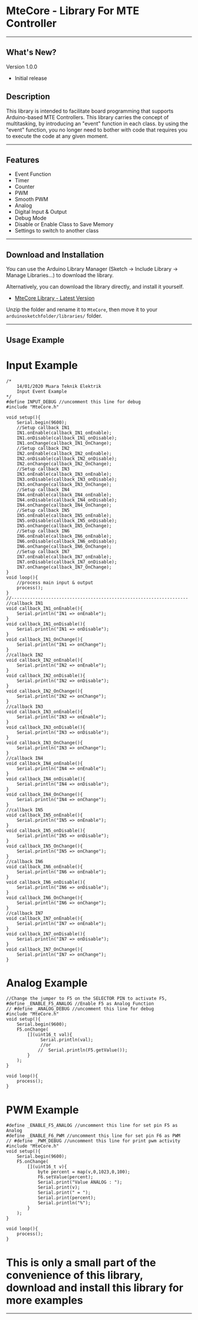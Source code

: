 # MteCore - Library For MTE Controller #

----

## What's New? ##

Version 1.0.0

* Initial release

## Description ##

This library is intended to facilitate board programming that supports Arduino-based MTE Controllers.
This library carries the concept of multitasking, by introducing an "event" function in each class.
by using the "event" function, you no longer need to bother with code that requires you to execute the code at any given moment.

----
## Features ##

* Event Function
* Timer
* Counter
* PWM
* Smooth PWM
* Analog
* Digital Input & Output
* Debug Mode
* Disable or Enable Class to Save Memory
* Settings to switch to another class

----

## Download and Installation ##

You can use the Arduino Library Manager (Sketch -> Include Library -> Manage Libraries...) to download the library.

Alternatively, you can download the library directly, and install it yourself.

* [MteCore Library - Latest Version](https://github.com/mt-elektrik/MteCore/archive/master.zip)

Unzip the folder and rename it to `MteCore`, then move it to your `arduinosketchfolder/libraries/` folder.

----

## Usage Example ##

# Input Example #
```
/*
    14/01/2020 Muara Teknik Elektrik
    Input Event Example
*/
#define INPUT_DEBUG //uncomment this line for debug
#include "MteCore.h"

void setup(){
    Serial.begin(9600);
    //Setup callback IN1
    IN1.onEnable(callback_IN1_onEnable);
    IN1.onDisable(callback_IN1_onDisable);
    IN1.onChange(callback_IN1_OnChange);
    //Setup callback IN2
    IN2.onEnable(callback_IN2_onEnable);
    IN2.onDisable(callback_IN2_onDisable);
    IN2.onChange(callback_IN2_OnChange);
    //Setup callback IN3
    IN3.onEnable(callback_IN3_onEnable);
    IN3.onDisable(callback_IN3_onDisable);
    IN3.onChange(callback_IN3_OnChange);
    //Setup callback IN4
    IN4.onEnable(callback_IN4_onEnable);
    IN4.onDisable(callback_IN4_onDisable);
    IN4.onChange(callback_IN4_OnChange);
    //Setup callback IN5
    IN5.onEnable(callback_IN5_onEnable);
    IN5.onDisable(callback_IN5_onDisable);
    IN5.onChange(callback_IN5_OnChange);
    //Setup callback IN6
    IN6.onEnable(callback_IN6_onEnable);
    IN6.onDisable(callback_IN6_onDisable);
    IN6.onChange(callback_IN6_OnChange);
    //Setup callback IN7
    IN7.onEnable(callback_IN7_onEnable);
    IN7.onDisable(callback_IN7_onDisable);
    IN7.onChange(callback_IN7_OnChange); 
}
void loop(){
    //process main input & output
    process();
}   
//-------------------------------------------------------------------
//callback IN1
void callback_IN1_onEnable(){
    Serial.println("IN1 => onEnable");
}
void callback_IN1_onDisable(){
    Serial.println("IN1 => onDisable");
}
void callback_IN1_OnChange(){
    Serial.println("IN1 => onChange");
}
//callback IN2
void callback_IN2_onEnable(){
    Serial.println("IN2 => onEnable");
}
void callback_IN2_onDisable(){
    Serial.println("IN2 => onDisable");
}
void callback_IN2_OnChange(){
    Serial.println("IN2 => onChange");
}
//callback IN3
void callback_IN3_onEnable(){
    Serial.println("IN3 => onEnable");
}
void callback_IN3_onDisable(){
    Serial.println("IN3 => onDisable");
}
void callback_IN3_OnChange(){
    Serial.println("IN3 => onChange");
}
//callback IN4
void callback_IN4_onEnable(){
    Serial.println("IN4 => onEnable");
}
void callback_IN4_onDisable(){
    Serial.println("IN4 => onDisable");
}
void callback_IN4_OnChange(){
    Serial.println("IN4 => onChange");
}
//callback IN5
void callback_IN5_onEnable(){
    Serial.println("IN5 => onEnable");
}
void callback_IN5_onDisable(){
    Serial.println("IN5 => onDisable");
}
void callback_IN5_OnChange(){
    Serial.println("IN5 => onChange");
}
//callback IN6
void callback_IN6_onEnable(){
    Serial.println("IN6 => onEnable");
}
void callback_IN6_onDisable(){
    Serial.println("IN6 => onDisable");
}
void callback_IN6_OnChange(){
    Serial.println("IN6 => onChange");
}
//callback IN7
void callback_IN7_onEnable(){
    Serial.println("IN7 => onEnable");
}
void callback_IN7_onDisable(){
    Serial.println("IN7 => onDisable");
}
void callback_IN7_OnChange(){
    Serial.println("IN7 => onChange");
}
```

# Analog Example #
```
//Change the jumper to F5 on the SELECTOR PIN to activate F5,
#define _ENABLE_F5_ANALOG //Enable F5 as Analog Function
// #define _ANALOG_DEBUG //uncomment this line for debug
#include "MteCore.h"
void setup(){
    Serial.begin(9600);
    F5.onChange(
        [](uint16_t val){
             Serial.println(val);
             //or
            //  Serial.println(F5.getValue());
        }
    );
}

void loop(){
    process();
}
```

# PWM Example #
```
#define _ENABLE_F5_ANALOG //uncomment this line for set pin F5 as Analog
#define _ENABLE_F6_PWM //uncomment this line for set pin F6 as PWM
// #define _PWM_DEBUG //uncomment this line for print pwm activity
#include "MteCore.h"
void setup(){
    Serial.begin(9600);
    F5.onChange(
        [](uint16_t v){
            byte percent = map(v,0,1023,0,100);
            F6.setValue(percent);
            Serial.print("Value ANALOG : ");
            Serial.print(v);
            Serial.print(" = ");
            Serial.print(percent);
            Serial.println("%");
        }
    );
}

void loop(){
    process();
}
```
# This is only a small part of the convenience of this library, download and install this library for more examples #
----
